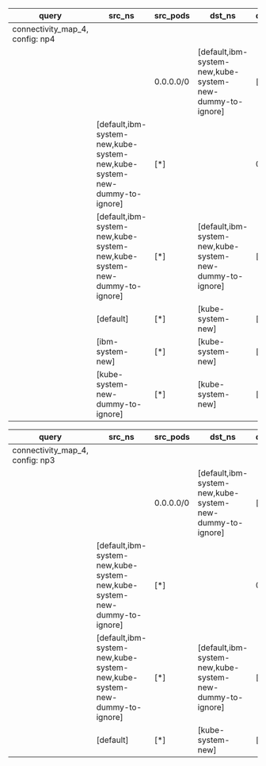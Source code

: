|query|src_ns|src_pods|dst_ns|dst_pods|connection|
|---|---|---|---|---|---|
|connectivity_map_4, config: np4||||||
|||0.0.0.0/0|[default,ibm-system-new,kube-system-new-dummy-to-ignore]|[*]|All connections|
||[default,ibm-system-new,kube-system-new,kube-system-new-dummy-to-ignore]|[*]||0.0.0.0/0|All connections|
||[default,ibm-system-new,kube-system-new,kube-system-new-dummy-to-ignore]|[*]|[default,ibm-system-new,kube-system-new-dummy-to-ignore]|[*]|All connections|
||[default]|[*]|[kube-system-new]|[*]|{protocols:TCP,dst_ports:85-90}|
||[ibm-system-new]|[*]|[kube-system-new]|[*]|{protocols:TCP,dst_ports:80-90}|
||[kube-system-new-dummy-to-ignore]|[*]|[kube-system-new]|[*]|{protocols:TCP,dst_ports:80-88}|

|query|src_ns|src_pods|dst_ns|dst_pods|connection|
|---|---|---|---|---|---|
|connectivity_map_4, config: np3||||||
|||0.0.0.0/0|[default,ibm-system-new,kube-system-new-dummy-to-ignore]|[*]|All connections|
||[default,ibm-system-new,kube-system-new,kube-system-new-dummy-to-ignore]|[*]||0.0.0.0/0|All connections|
||[default,ibm-system-new,kube-system-new,kube-system-new-dummy-to-ignore]|[*]|[default,ibm-system-new,kube-system-new-dummy-to-ignore]|[*]|All connections|
||[default]|[*]|[kube-system-new]|[*]|{protocols:TCP,dst_ports:85-90}|
